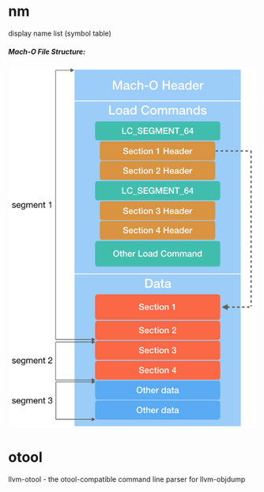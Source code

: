 # nm
display name list (symbol table)
##### Mach-O File Structure:
![alt text](./ressources/mach-o-structure-mine.png "Finite state machine")

# otool
llvm-otool - the otool-compatible command line parser for llvm-objdump

